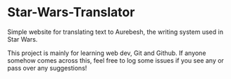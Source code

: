 # Star-Wars-Translator
Simple website for translating text to Aurebesh, the writing system used in Star Wars.

This project is mainly for learning web dev, Git and Github. If anyone somehow comes across this, feel free to log some issues if you see any or pass over any suggestions!